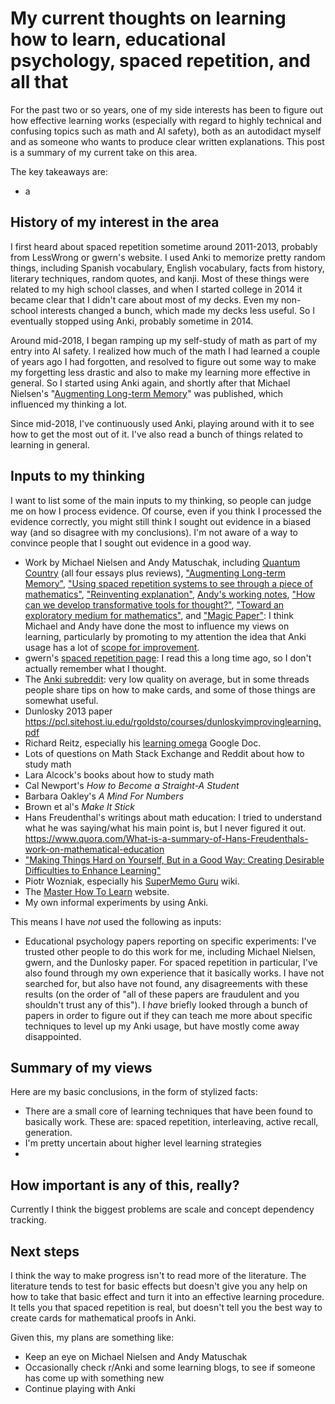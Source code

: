 # My current thoughts on learning how to learn, educational psychology, spaced repetition, and all that

For the past two or so years, one of my side interests has been to figure out how effective learning works (especially with regard to highly technical and confusing topics such as math and AI safety), both as an autodidact myself and as someone who wants to produce clear written explanations. This post is a summary of my current take on this area.

The key takeaways are:

- a

## History of my interest in the area

I first heard about spaced repetition sometime around 2011-2013, probably from LessWrong or gwern's website. I used Anki to memorize pretty random things, including Spanish vocabulary, English vocabulary, facts from history, literary techniques, random quotes, and kanji. Most of these things were related to my high school classes, and when I started college in 2014 it became clear that I didn't care about most of my decks. Even my non-school interests changed a bunch, which made my decks less useful. So I eventually stopped using Anki, probably sometime in 2014.

Around mid-2018, I began ramping up my self-study of math as part of my entry into AI safety. I realized how much of the math I had learned a couple of years ago I had forgotten, and resolved to figure out some way to make my forgetting less drastic and also to make my learning more effective in general. So I started using Anki again, and shortly after that Michael Nielsen's "[Augmenting Long-term Memory](http://augmentingcognition.com/ltm.html)" was published, which influenced my thinking a lot.

Since mid-2018, I've continuously used Anki, playing around with it to see how to get the most out of it. I've also read a bunch of things related to learning in general.

## Inputs to my thinking

I want to list some of the main inputs to my thinking, so people can judge me on how I process evidence. Of course, even if you think I processed the evidence correctly, you might still think I sought out evidence in a biased way (and so disagree with my conclusions). I'm not aware of a way to convince people that I sought out evidence in a good way.

- Work by Michael Nielsen and Andy Matuschak, including [Quantum Country](https://quantum.country/) (all four essays plus reviews), ["Augmenting Long-term Memory"](http://augmentingcognition.com/ltm.html), ["Using spaced repetition systems to see through a piece of mathematics"](http://cognitivemedium.com/srs-mathematics), ["Reinventing explanation"](http://michaelnielsen.org/reinventing_explanation/index.html), [Andy's working notes](https://notes.andymatuschak.org/), ["How can we develop transformative tools for thought?"](https://numinous.productions/ttft/), ["Toward an exploratory medium for mathematics"](http://cognitivemedium.com/emm/emm.html), and ["Magic Paper"](http://cognitivemedium.com/magic_paper/index.html): I think Michael and Andy have done the most to influence my views on learning, particularly by promoting to my attention the idea that Anki usage has a lot of [scope for improvement](https://learning.subwiki.org/wiki/Scope_for_improvement).
- gwern's [spaced repetition page](https://www.gwern.net/Spaced-repetition): I read this a long time ago, so I don't actually remember what I thought.
- The [Anki subreddit](https://www.reddit.com/r/Anki/): very low quality on average, but in some threads people share tips on how to make cards, and some of those things are somewhat useful.
- Dunlosky 2013 paper https://pcl.sitehost.iu.edu/rgoldsto/courses/dunloskyimprovinglearning.pdf
- Richard Reitz, especially his [learning omega](https://docs.google.com/document/d/1Qu21SMy0DgQzYQBt1jCi416xeK6A-8eg84WA-kqamSM/edit) Google Doc.
- Lots of questions on Math Stack Exchange and Reddit about how to study math
- Lara Alcock's books about how to study math
- Cal Newport's _How to Become a Straight-A Student_
- Barbara Oakley's _A Mind For Numbers_
- Brown et al's _Make It Stick_
- Hans Freudenthal's writings about math education: I tried to understand what he was saying/what his main point is, but I never figured it out. https://www.quora.com/What-is-a-summary-of-Hans-Freudenthals-work-on-mathematical-education
- ["Making Things Hard on Yourself, But in a Good Way: Creating Desirable Difficulties to Enhance Learning"](https://teaching.yale-nus.edu.sg/wp-content/uploads/sites/25/2016/02/Making-Things-Hard-on-Yourself-but-in-a-Good-Way-2011.pdf)
- Piotr Wozniak, especially his [SuperMemo Guru](https://supermemo.guru/wiki/SuperMemo_Guru) wiki.
- The [Master How To Learn](https://www.masterhowtolearn.com/) website.
- My own informal experiments by using Anki.

This means I have *not* used the following as inputs:

- Educational psychology papers reporting on specific experiments: I've trusted other people to do this work for me, including Michael Nielsen, gwern, and the Dunlosky paper. For spaced repetition in particular, I've also found through my own experience that it basically works. I have not searched for, but also have not found, any disagreements with these results (on the order of "all of these papers are fraudulent and you shouldn't trust any of this"). I *have* briefly looked through a bunch of papers in order to figure out if they can teach me more about specific techniques to level up my Anki usage, but have mostly come away disappointed.

## Summary of my views

Here are my basic conclusions, in the form of stylized facts:

- There are a small core of learning techniques that have been found to basically work. These are: spaced repetition, interleaving, active recall, generation.
- I'm pretty uncertain about higher level learning strategies
-

## How important is any of this, really?

Currently I think the biggest problems are scale and concept dependency tracking.

## Next steps

I think the way to make progress isn't to read more of the literature. The literature tends to test for basic effects but doesn't give you any help on how to take that basic effect and turn it into an effective learning procedure. It tells you that spaced repetition is real, but doesn't tell you the best way to create cards for mathematical proofs in Anki.

Given this, my plans are something like:

- Keep an eye on Michael Nielsen and Andy Matuschak
- Occasionally check r/Anki and some learning blogs, to see if someone has come up with something new
- Continue playing with Anki
